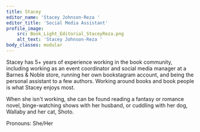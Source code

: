 ```yaml
---
title: Stacey
editor_name: 'Stacey Johnson-Reza '
editor_title: 'Social Media Assistant'
profile_image:
    src: Book_Light_Editorial_StaceyReza.png
    alt_text: 'Stacey Johnson-Reza '
body_classes: modular
---
```


<span class="first-character">S</span>tacey has 5+ years of experience working in the book community, including working as an event coordinator and social media manager at a Barnes & Noble store, running her own bookstagram account, and being the personal assistant to a few authors. Working around books and book people is what Stacey enjoys most. 

When she isn't working, she can be found reading a fantasy or romance novel, binge-watching shows with her husband, or cuddling with her dog, Wallaby and her cat, Shoto.

Pronouns: She/Her
